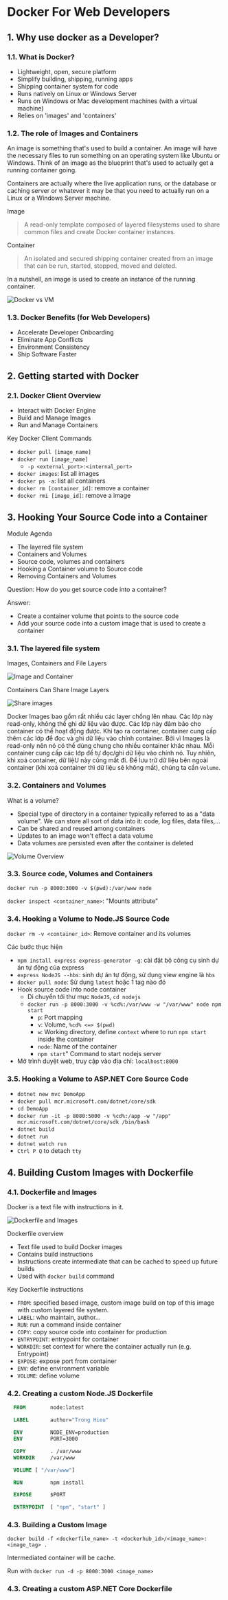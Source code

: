 # Docker For Web Developers

## 1. Why use docker as a Developer?

### 1.1. What is Docker?

- Lightweight, open, secure platform
- Simplify building, shipping, running apps
- Shipping container system for code
- Runs natively on Linux or Windows Server
- Runs on Windows or Mac development machines (with a virtual machine)
- Relies on 'images' and 'containers'

### 1.2. The role of Images and Containers

An image is something that's used to build a container. An image will have the necessary files
to run something on an operating system like Ubuntu or Windows. Think of an image as the
blueprint that's used to actually get a running container going.

Containers are actually where the live application runs, or the database or caching server
or whatever it may be that you need to actually run on a Linux or a Windows Server machine.

Image

> A read-only template composed of layered filesystems used to share common files
> and create Docker container instances.

Container

> An isolated and secured shipping container created from an image that can be run,
> started, stopped, moved and deleted.

In a nutshell, an image is used to create an instance of the running container.

![Docker vs VM](dockervsvmw.png)

### 1.3. Docker Benefits (for Web Developers)

- Accelerate Developer Onboarding
- Eliminate App Conflicts
- Environment Consistency
- Ship Software Faster

## 2. Getting started with Docker

### 2.1. Docker Client Overview

- Interact with Docker Engine
- Build and Manage Images
- Run and Manage Containers

Key Docker Client Commands

- `docker pull [image_name]`
- `docker run [image_name]`
  - `-p <external_port>:<internal_port>`
- `docker images`: list all images
- `docker ps -a`: list all containers
- `docker rm [container_id]`: remove a container
- `docker rmi [image_id]`: remove a image

## 3. Hooking Your Source Code into a Container

Module Agenda

- The layered file system
- Containers and Volumes
- Source code, volumes and containers
- Hooking a Container volume to Source code
- Removing Containers and Volumes

Question: How do you get source code into a container?

Answer:

- Create a container volume that points to the source code
- Add your source code into a custom image that is used to create a container

### 3.1. The layered file system

Images, Containers and File Layers

![Image and Container](imagecontainer.png)

Containers Can Share Image Layers

![Share images](shareimages.png)

Docker Images bao gồm rất nhiều các layer chồng lên nhau. Các lớp này read-only,
không thể ghi dữ liệu vào được. Các lớp này đảm bảo cho container có thể hoạt động được.
Khi tạo ra container, container cung cấp thêm các lớp để đọc và ghi dữ liệu vào
chính container. Bởi vì Images là read-only nên nó có thể dùng chung cho nhiều
container khác nhau. Mỗi container cung cấp các lớp để tự đọc/ghi dữ liệu vào chính
nó. Tuy nhiên, khi xoá container, dữ liệU này cũng mất đi. Để lưu trữ dữ liệu
bên ngoài container (khi xoá container thì dữ liệu sẽ không mất), chúng ta cần
`Volume`.

### 3.2. Containers and Volumes

What is a volume?

- Special type of directory in a container typically referred to as a "data volume".
  We can store all sort of data into it: code, log files, data files,...
- Can be shared and reused among containers
- Updates to an image won't effect a data volume
- Data volumes are persisted even after the container is deleted

![Volume Overview](volumeoverview.png)

### 3.3. Source code, Volumes and Containers

`docker run -p 8000:3000 -v $(pwd):/var/www node`

`docker inspect <container_name>`: "Mounts attribute"

### 3.4. Hooking a Volume to Node.JS Source Code

`docker rm -v <container_id>`: Remove container and its volumes

Các bước thực hiện

- `npm install express express-generator -g`: cài đặt bộ công cụ sinh dự án tự động của express
- `express NodeJS --hbs`: sinh dự án tự động, sử dụng view engine là `hbs`
- `docker pull node`: Sử dụng `latest` hoặc 1 tag nào đó
- Hook source code into node container
  - Di chuyển tới thư mục `NodeJS`, `cd nodejs`
  - `docker run -p 8000:3000 -v %cd%:/var/www -w "/var/www" node npm start`
    - `p`: Port mapping
    - `v`: Volume, `%cd% <=> $(pwd)`
    - `w`: Working directory, define `context` where to run `npm start` inside the container
    - `node`: Name of the container
    - `npm start`" Command to start nodejs server
- Mở trình duyệt web, truy cập vào địa chỉ: `localhost:8000`

### 3.5. Hooking a Volume to ASP.NET Core Source Code

- `dotnet new mvc DemoApp`
- `docker pull mcr.microsoft.com/dotnet/core/sdk`
- `cd DemoApp`
- `docker run -it -p 8080:5000 -v %cd%:/app -w "/app" mcr.microsoft.com/dotnet/core/sdk /bin/bash`
- `dotnet build`
- `dotnet run`
- `dotnet watch run`
- `Ctrl P Q` to detach `tty`

## 4. Building Custom Images with Dockerfile

### 4.1. Dockerfile and Images

Docker is a text file with instructions in it.

![Dockerfile and Images](dockerfileandimage.png)

Dockerfile overview

- Text file used to build Docker images
- Contains build instructions
- Instructions create intermediate that can be cached to speed up future builds
- Used with `docker build` command

Key Dockerfile instructions

- `FROM`: specified based image, custom image build on top of this image with
  custom layered file system.
- `LABEL`: who maintain, author...
- `RUN`: run a command inside container
- `COPY`: copy source code into container for production
- `ENTRYPOINT`: entrypoint for container
- `WORKDIR`: set context for where the container actually run (e.g. Entrypoint)
- `EXPOSE`: expose port from container
- `ENV`: define environment variable
- `VOLUME`: define volume

### 4.2. Creating a custom Node.JS Dockerfile

```Dockerfile
  FROM        node:latest

  LABEL       author="Trong Hieu"

  ENV         NODE_ENV=production
  ENV         PORT=3000

  COPY        . /var/www
  WORKDIR     /var/www

  VOLUME [ "/var/www"]

  RUN         npm install

  EXPOSE      $PORT

  ENTRYPOINT  [ "npm", "start" ]
```

### 4.3. Building a Custom Image

`docker build -f <dockerfile_name> -t <dockerhub_id>/<image_name>:<image_tag> .`

Intermediated container will be cache.

Run with `docker run -d -p 8000:3000 <image_name>`

### 4.3. Creating a custom ASP.NET Core Dockerfile
